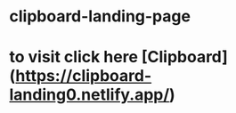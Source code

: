 # clipboard-landing-page
# to visit click here [Clipboard] (https://clipboard-landing0.netlify.app/)
